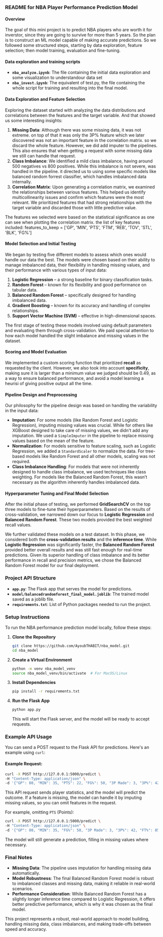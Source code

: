 ### README for NBA Player Performance Prediction Model

#### Overview

The goal of this mini project is to predict NBA players who are worth it for inverstor, since they are going to survive for more than 5 years. So the plan is to construct an ML model capable of making accurate predictions. So we followed some structured steps, starting by data exploration, feature selection; then model training, evaluation and fine-tuning.

#### Data exploration and training scripts

- **`nba_analyze.ipynb`**: The file containing the initial data exploration and some visualization to understandour data set
- **`nba_invest.ipynb`**: The equivalent of test.py, the file containing the whole script for training and resulting into the final model.

#### Data Exploration and Feature Selection
Exploring the dataset started with analyzing the data distributions and correlations between the features and the target variable. And that showed us some interesting insights:
1. **Missing Data**: Although there was some missing data, it was not extreme. on top of that it was only the 3P% feature which we later discovered was not an important feature in the correlation matrix. so we discard the whole feature. However, we did add imputer to the pipelines. This also ensures that when getting a request with some missing data we still can handle that request.
2. **Class Imbalance**: We identified a mild class imbalance, having around 500 negatives vs 800 positives. While this imbalance is not severe, was handled in the pipeline. it directed us to using some specific models like balanced random forrest classifier, which handles imbalanced data internally.
3. **Correlation Matrix**: Upon generating a correlation matrix, we examined the relationships between various features. This helped us identify multicollinearity issues and confirm which features were the most relevant. We prioritized features that had strong relationships with the target variable and discarded those with little predictive value.

The features we selected were based on the statistical significance as one can see when plotting the correlation matrix. the list of key features included:
features_to_keep = ['GP', 'MIN', 'PTS', 'FTM', 'REB', 'TOV', 'STL', 'BLK', 'FG%']

#### Model Selection and Initial Testing

We began by testing five different models to assess which ones would handle our data the best. The models were chosen based on their ability to manage imbalanced data, their flexibility in handling missing values, and their performance with various types of input data:
1. **Logistic Regression** – a strong baseline for binary classification tasks.
2. **Random Forest** – known for its flexibility and good performance on tabular data.
3. **Balanced Random Forest** – specifically designed for handling imbalanced data.
4. **Gradient Boosting** – known for its accuracy and handling of complex relationships.
5. **Support Vector Machine (SVM)** – effective in high-dimensional spaces.

The first stage of testing these models involved using default parameters and evaluating them through cross-validation. We paid special attention to how each model handled the slight imbalance and missing values in the dataset.

#### Scoring and Model Evaluation

We implemented a custom scoring function that prioritized **recall** as requested by the client. However, we also took into account **specificity**, making sure it is larger than a minimum value we judged should be 0.49, as a way to ensure balanced performance, and avoid a model learning a heurisi of giving positive output all the time.

#### Pipeline Design and Preprocessing

Our philosophy for the pipeline design was based on handling the variability in the input data:
- **Imputation**: For some models (like Random Forest and Logistic Regression), imputing missing values was crucial. While for others like XGBoost designed to take care of missing values, we didn't add any imputation. We used a `SimpleImputer` in the pipeline to replace missing values based on the mean of the feature.
- **Normalization**: For models sensitive to feature scaling, such as Logistic Regression, we added a `StandardScaler` to normalize the data. For tree-based models like Random Forest and all other models, scaling was not required.
- **Class Imbalance Handling**: For models that were not inherently designed to handle class imbalance, we used techniques like class weighting. For models like the Balanced Random Forest, this wasn’t necessary as the algorithm inherently handles imbalanced data.

#### Hyperparameter Tuning and Final Model Selection

After the initial phase of testing, we performed **GridSearchCV** on the top three models to fine-tune their hyperparameters. Based on the results of cross-validation, we narrowed down our focus to **Logistic Regression** and **Balanced Random Forest**. These two models provided the best weighted recall values.

We further validated these models on a test dataset. In this phase, we considered both the **cross-validation results** and the **inference time**. While **Logistic Regression** was significantly faster, the **Balanced Random Forest** provided better overall results and was still fast enough for real-time predictions. Given its superior handling of class imbalance and its better performance in recall and precision metrics, we chose the Balanced Random Forest model for our final deployment.

### Project API Structure

- **`app.py`**: The Flask app that serves the model for predictions.
- **`model/balancedrandomforest_final_model.joblib`**: The trained model saved as a joblib file.
- **`requirements.txt`**: List of Python packages needed to run the project.

### Setup Instructions

To run the NBA performance prediction model locally, follow these steps:

1. **Clone the Repository**
   ```bash
   git clone https://github.com/AyoubTHABIT/nba_model.git
   cd nba_model
   ```

2. **Create a Virtual Environment**
   ```bash
   python -m venv nba_model_venv
   source nba_model_venv/bin/activate  # For MacOS/Linux
   ```

3. **Install Dependencies**
   ```bash
   pip install -r requirements.txt
   ```

4. **Run the Flask App**
   ```bash
   python app.py
   ```
   This will start the Flask server, and the model will be ready to accept requests.

### Example API Usage

You can send a POST request to the Flask API for predictions. Here's an example using `curl`:

#### Example Request:
```bash
curl -X POST http://127.0.0.1:5000/predict \
-H "Content-Type: application/json" \
-d '{"GP": 80, "MIN": 35, "PTS": 22, "FG%": 50, "3P Made": 3, "3P%": 42, "FT%": 85, "REB": 5, "AST": 7, "STL": 1, "BLK": 0.5, "TOV": 2}'
```

This API request sends player statistics, and the model will predict the outcome. If a feature is missing, the model can handle it by imputing missing values, so you can omit features in the request.

For example, omitting `PTS` (Points):
```bash
curl -X POST http://127.0.0.1:5000/predict \
-H "Content-Type: application/json" \
-d '{"GP": 80, "MIN": 35, "FG%": 50, "3P Made": 3, "3P%": 42, "FT%": 85, "REB": 5, "AST": 7, "STL": 1, "BLK": 0.5, "TOV": 2}'
```
The model will still generate a prediction, filling in missing values where necessary.

### Final Notes

- **Missing Data**: The pipeline uses imputation for handling missing data automatically.
- **Model Robustness**: The final Balanced Random Forest model is robust to imbalanced classes and missing data, making it reliable in real-world scenarios.
- **Performance Consideration**: While Balanced Random Forest has a slightly longer inference time compared to Logistic Regression, it offers better predictive performance, which is why it was chosen as the final model.

This project represents a robust, real-world approach to model building, handling missing data, class imbalances, and making trade-offs between speed and accuracy.